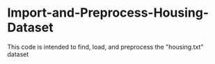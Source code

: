 # Import-and-Preprocess-Housing-Dataset

This code is intended to find, load, and preprocess the "housing.txt" dataset
